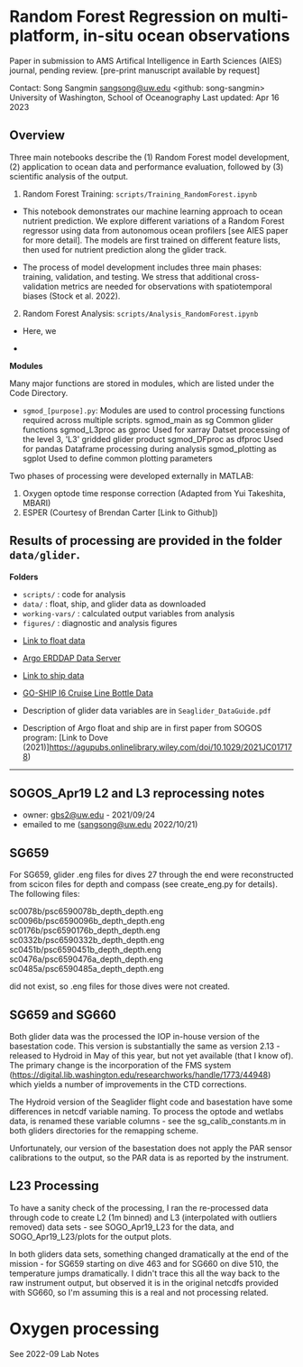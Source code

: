# Random Forest Regression on multi-platform, in-situ ocean observations

Paper in submission to AMS Artifical Intelligence in Earth Sciences (AIES) journal, pending review. [pre-print manuscript available by request]

Contact: Song Sangmin <sangsong@uw.edu> <github: song-sangmin>
University of Washington, School of Oceanography
Last updated: Apr 16 2023

## Overview

Three main notebooks describe the (1) Random Forest model development, (2) application to ocean data and performance evaluation, followed by (3) scientific analysis of the output. 

1. Random Forest Training: `scripts/Training_RandomForest.ipynb`

- This notebook demonstrates our machine learning approach to ocean nutrient prediction. We explore different variations of a Random Forest regressor using data from autonomous ocean profilers [see AIES paper for more detail]. The models are first trained on different feature lists, then used for nutrient prediction along the glider track.

- The process of model development includes three main phases: training, validation, and testing. We stress that additional cross-validation metrics are needed for observations with spatiotemporal biases (Stock et al. 2022). 

2. Random Forest Analysis: `scripts/Analysis_RandomForest.ipynb`

- Here, we

- 

**Modules**

Many major functions are stored in modules, which are listed under the Code Directory.

- `sgmod_[purpose].py`: Modules are used to control processing functions required across multiple scripts.
                sgmod_main      as sg             Common glider functions
                sgmod_L3proc    as gproc          Used for xarray Datset processing of the level 3, 'L3' gridded glider product
                sgmod_DFproc    as dfproc         Used for pandas Dataframe processing during analysis
                sgmod_plotting  as sgplot         Used to define common plotting parameters

Two phases of processing were developed externally in MATLAB: 

1. Oxygen optode time response correction (Adapted from Yui Takeshita, MBARI)
2. ESPER (Courtesy of Brendan Carter [Link to Github])

Results of processing are provided in the folder `data/glider`.
---

**Folders**

- `scripts/` : code for analysis
- `data/` : float, ship, and glider data as downloaded
- `working-vars/` : calculated output variables from analysis
- `figures/` : diagnostic and analysis figures

<!-- 

Note* 
- To get to "standard" dec 23 version: (7 floats)
                        
                        Pull in larger argo file from float_processing.ipy

---
**Variable Naming Conventions**
    
*Satellite:*    
 
                fsle_backwards                  map of daily FSLE snapshots
                satellite_data                  adt, geo velocities, ssh anomalies 
*Glider:*    
 
                gp_659                          L3 dataset gridded on pressure
                gi_659                          L3 dataset gridded on isopycnals
                dav_659                         L3 dive-averaged metrics, incl. MLD
                df_659                          Flattened dataframe

                profid                          Unique name for each profile



 ---
**Data Sources**

<!-- [Link to gridded variables](https://uwnetid-my.sharepoint.com/:f:/g/personal/sangsong_uw_edu/Et5YKAWyry5KkSst28_unxsBE3Vc5TCbOGl-3lR4sTvSQQ?email=joycecai%40uw.edu&e=einIE4)

        - `gp_659_forMLGeo1026.nc`  (pressure-gridded 1m, glider #659)
        - `gp_660_forMLGeo1026.nc`  (pressure-gridded 1m, glider #660)

        - `gi_659_forMLGeo1026.nc`  (isopycnal-gridded .001, glider #659)
        - `gi_659_forMLGeo1026.nc`  (isopycnal-gridded .001, glider #659)

                - 'fsle_backwards.nc'           (1-day FSLE from AVISO)
                - 'satellite_data.nc'           (ADT product from AVISO)
 -->
- [Link to float data](https://uwnetid-my.sharepoint.com/:f:/g/personal/sangsong_uw_edu/Es-ESkVfIlpHhpFq7o5LTaoBtqv6pWj6rntxMyXieLEq8A?e=FeRRjs)



- [Argo ERDDAP Data Server](http://www.argodatamgt.org/Access-to-data/ERDDAP-data-server)



- [Link to ship data](https://uwnetid-my.sharepoint.com/:f:/g/personal/sangsong_uw_edu/ErLtPwS6pdZClgo0Flp9lq8Bz73FRmUlhR2zf329gDH-3w?e=hCzidh)
- [GO-SHIP I6 Cruise Line Bottle Data](https://cchdo.ucsd.edu/cruise/325020190403)
- Description of glider data variables are in `Seaglider_DataGuide.pdf`
- Description of Argo float and ship are in first paper from SOGOS program: [Link to Dove (2021)]https://agupubs.onlinelibrary.wiley.com/doi/10.1029/2021JC017178)


 ---
 ## SOGOS_Apr19 L2 and L3 reprocessing notes

- owner: gbs2@uw.edu - 2021/09/24
- emailed to me (sangsong@uw.edu 2022/10/21)

## SG659
For SG659, glider .eng files for dives 27 through the end were reconstructed from scicon files for
depth and compass (see create_eng.py for details).  The following files:

sc0078b/psc6590078b_depth_depth.eng 
sc0096b/psc6590096b_depth_depth.eng 
sc0176b/psc6590176b_depth_depth.eng 
sc0332b/psc6590332b_depth_depth.eng 
sc0451b/psc6590451b_depth_depth.eng 
sc0476a/psc6590476a_depth_depth.eng 
sc0485a/psc6590485a_depth_depth.eng 

did not exist, so .eng files for those dives were not created.

## SG659 and SG660
Both glider data was the processed the IOP in-house version of the basestation
code.  This version is substantially the same as version 2.13 - released to
Hydroid in May of this year, but not yet available (that I know of).  The
primary change is the incorporation of the FMS system
(https://digital.lib.washington.edu/researchworks/handle/1773/44948) which
yields a number of improvements in the CTD corrections. 

The Hydroid version of the Seaglider flight code and basestation have some
differences in netcdf variable naming.  To process the optode and wetlabs data,
is renamed these variable columns - see the sg_calib_constants.m in both
gliders directories for the remapping scheme.

Unfortunately, our version of the basestation does not apply the PAR sensor
calibrations to the output, so the PAR data is as reported by the instrument.

## L23 Processing
To have a sanity check of the processing, I ran the re-processed data through
code to create L2 (1m binned) and L3 (interpolated with outliers removed) data
sets - see SOGO_Apr19_L23 for the data, and SOGO_Apr19_L23/plots for the output
plots. 

In both gliders data sets, something changed dramatically at the end of the
mission - for SG659 starting on dive 463 and for SG660 on dive 510, the
temperature jumps dramatically.  I didn't trace this all the way back to the
raw instrument output, but observed it is in the original netcdfs provided with
SG660, so I'm assuming this is a real and not processing related.


# Oxygen processing
See 2022-09 Lab Notes
